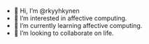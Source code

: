 - 👋 Hi, I’m @rkyyhkynen
- 👀 I’m interested in affective computing.
- 🌱 I’m currently learning affective computing.
- 💞️ I’m looking to collaborate on life.

<!---
rkyyhkynen/rkyyhkynen is a ✨ special ✨ repository because its `README.md` (this file) appears on your GitHub profile.
You can click the Preview link to take a look at your changes.
--->
